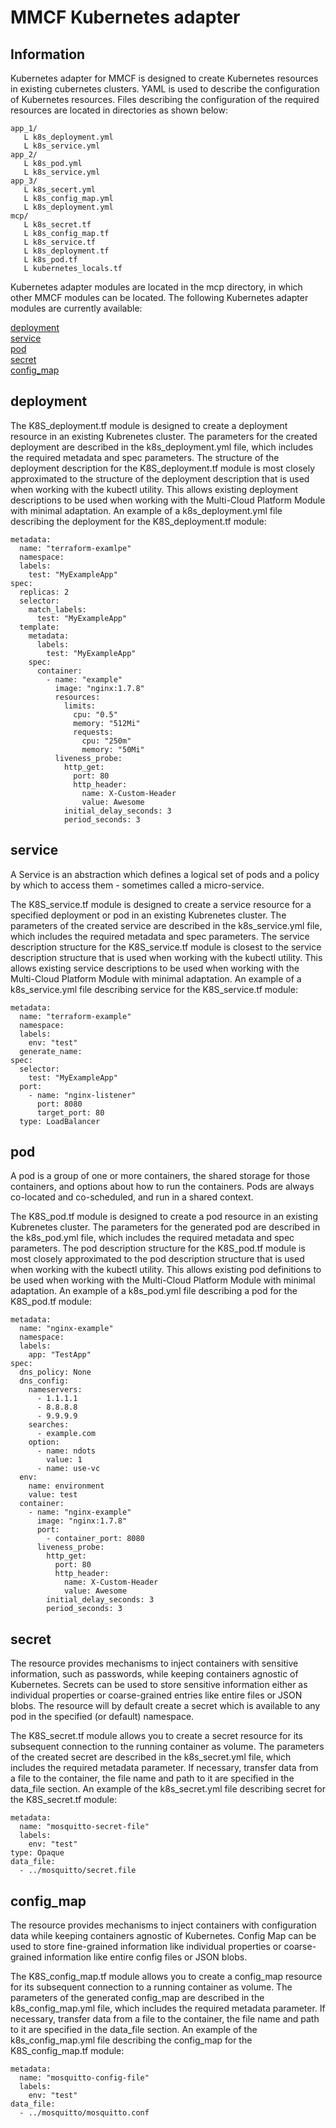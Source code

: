 # MMCF Kubernetes adapter
## Information

Kubernetes adapter for MMCF is designed to create Kubernetes resources in existing cubernetes clusters.
YAML is used to describe the configuration of Kubernetes resources. Files describing the configuration of the
required resources are located in directories as shown below:
```yamlex
app_1/
   L k8s_deployment.yml
   L k8s_service.yml
app_2/
   L k8s_pod.yml
   L k8s_service.yml
app_3/
   L k8s_secert.yml
   L k8s_config_map.yml
   L k8s_deployment.yml
mcp/
   L k8s_secret.tf
   L k8s_config_map.tf
   L k8s_service.tf
   L k8s_deployment.tf
   L k8s_pod.tf
   L kubernetes_locals.tf
```
Kubernetes adapter modules are located in the mcp directory, in which other MMCF modules can be located.
The following Kubernetes adapter modules are currently available:

[deployment](#deployment)  
[service](#service)     
[pod](#pod)     
[secret](#secret)  
[config_map](#config_map)  

## deployment

The K8S_deployment.tf module is designed to create a deployment resource in an existing Kubrenetes cluster.
The parameters for the created deployment are described in the k8s_deployment.yml file, which includes
the required metadata and spec parameters.
The structure of the deployment description for the K8S_deployment.tf module is most closely approximated
to the structure of the deployment description that is used when working with the kubectl utility.
This allows existing deployment descriptions to be used when working with the Multi-Cloud Platform Module with minimal adaptation.
An example of a k8s_deployment.yml file describing the deployment for the K8S_deployment.tf module:

```yamlex
metadata:
  name: "terraform-examlpe"
  namespace:
  labels:
    test: "MyExampleApp"
spec:
  replicas: 2
  selector:
    match_labels:
      test: "MyExampleApp"
  template:
    metadata:
      labels:
        test: "MyExampleApp"
    spec:
      container:
        - name: "example"
          image: "nginx:1.7.8"
          resources:
            limits:
              cpu: "0.5"
              memory: "512Mi"
              requests:
                cpu: "250m"
                memory: "50Mi"
          liveness_probe:
            http_get:
              port: 80
              http_header:
                name: X-Custom-Header
                value: Awesome
            initial_delay_seconds: 3
            period_seconds: 3
```

## service

A Service is an abstraction which defines a logical set of pods and a policy by which to access them - sometimes called a micro-service.

The K8S_service.tf module is designed to create a service resource for a specified deployment or pod in an existing Kubrenetes cluster.
The parameters of the created service are described in the k8s_service.yml file, which includes the required metadata and spec parameters.
The service description structure for the K8S_service.tf module is closest to the service description
structure that is used when working with the kubectl utility.
This allows existing service descriptions to be used when working with the
Multi-Cloud Platform Module with minimal adaptation.
An example of a k8s_service.yml file describing service for the K8S_service.tf module:

```yamlex
metadata:
  name: "terraform-example"
  namespace:
  labels:
    env: "test"
  generate_name:
spec:
  selector:
    test: "MyExampleApp"
  port:
    - name: "nginx-listener"
      port: 8080
      target_port: 80
  type: LoadBalancer

```

## pod

A pod is a group of one or more containers, the shared storage for those containers, and options about how to run the containers.
Pods are always co-located and co-scheduled, and run in a shared context.

The K8S_pod.tf module is designed to create a pod resource in an existing Kubrenetes cluster.
The parameters for the generated pod are described in the k8s_pod.yml file, which includes
the required metadata and spec parameters.
The pod description structure for the K8S_pod.tf module is most closely approximated
to the pod description structure that is used when working with the kubectl utility.
This allows existing pod definitions to be used when working with the Multi-Cloud Platform Module with minimal adaptation.
An example of a k8s_pod.yml file describing a pod for the K8S_pod.tf module:

```yamlex
metadata:
  name: "nginx-example"
  namespace:
  labels:
    app: "TestApp"
spec:
  dns_policy: None
  dns_config:
    nameservers:
      - 1.1.1.1
      - 8.8.8.8
      - 9.9.9.9
    searches:
      - example.com
    option:
      - name: ndots
        value: 1
      - name: use-vc
  env:
    name: environment
    value: test
  container:
    - name: "nginx-example"
      image: "nginx:1.7.8"
      port:
        - container_port: 8080
      liveness_probe:
        http_get:
          port: 80
          http_header:
            name: X-Custom-Header
            value: Awesome
        initial_delay_seconds: 3
        period_seconds: 3
```

## secret

The resource provides mechanisms to inject containers with sensitive information, such as passwords,
while keeping containers agnostic of Kubernetes. Secrets can be used to store sensitive information
either as individual properties or coarse-grained entries like entire files or JSON blobs.
The resource will by default create a secret which is available to any pod in the specified (or default) namespace.

The K8S_secret.tf module allows you to create a secret resource for its subsequent connection to the running container as volume.
The parameters of the created secret are described in the k8s_secret.yml file, which includes the required metadata parameter.
If necessary, transfer data from a file to the container, the file name and path to it are specified in the data_file section.
An example of the k8s_secret.yml file describing secret for the K8S_secret.tf module:

```yamlex
metadata:
  name: "mosquitto-secret-file"
  labels:
    env: "test"
type: Opaque
data_file:
  - ../mosquitto/secret.file
```

## config_map

The resource provides mechanisms to inject containers with configuration data while keeping
containers agnostic of Kubernetes. Config Map can be used to store fine-grained information like
individual properties or coarse-grained information like entire config files or JSON blobs.

The K8S_config_map.tf module allows you to create a config_map resource for its subsequent connection
to a running container as volume. The parameters of the generated config_map are described in the k8s_config_map.yml file,
which includes the required metadata parameter.
If necessary, transfer data from a file to the container, the file name and path to it are specified in the data_file section.
An example of the k8s_config_map.yml file describing the config_map for the K8S_config_map.tf module:

```yamlex
metadata:
  name: "mosquitto-config-file"
  labels:
    env: "test"
data_file:
  - ../mosquitto/mosquitto.conf
```
